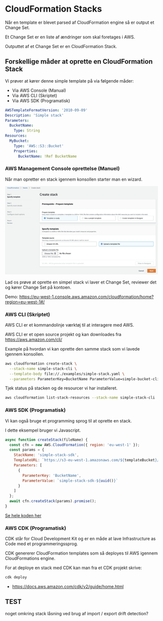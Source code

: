 # CloudFormation Stacks

Når en template er blevet parsed af CloudFormation engine så er output et Change Set.

Et Change Set er en liste af ændringer som skal foretages i AWS.

Outputtet af et Change Set er en CloudFormation Stack.

## Forskellige måder at oprette en CloudFormation Stack

Vi prøver at kører denne simple template på via følgende måder:

- Via AWS Console (Manual)
- Via AWS CLI (Skriptet)
- Via AWS SDK (Programatisk)

```yaml
AWSTemplateFormatVersion: '2010-09-09'
Description: 'Simple stack'
Parameters:
  BucketName:
    Type: String
Resources:
  MyBucket:
    Type: 'AWS::S3::Bucket'
    Properties:
      BucketName: !Ref BucketName
```

### AWS Management Console oprettelse (Manuel)

Når man opretter en stack igennem konsollen starter man en wizard.

![Stack01](./images/stacks.01.png)

Lad os prøve at oprette en simpel stack vi laver et Change Set, reviewer det og kører Change Set på kontoen.

Demo: https://eu-west-1.console.aws.amazon.com/cloudformation/home?region=eu-west-1#/

### AWS CLI (Skriptet)

AWS CLI er et kommandolinje værktøj til at interagere med AWS.

AWS CLI er et open source projekt og kan downloades fra https://aws.amazon.com/cli/

Example på hvordan vi kan oprette den samme stack som vi lavede igennem konsollen.

```bash
aws cloudformation create-stack \
  --stack-name simple-stack-cli \
  --template-body file://./examples/simple-stack.yaml \
  --parameters ParameterKey=BucketName ParameterValue=simple-bucket-cli
```

Tjek status på stacken og de resourcer vi har installeret.

```bash
aws cloudformation list-stack-resources --stack-name simple-stack-cli
```

### AWS SDK (Programatisk)

Vi kan også bruge et programming sprog til at oprette en stack.

I dette eksempel bruger vi Javascript.

```javascript
async function createStack(fileName) {
  const cfn = new AWS.CloudFormation({ region: 'eu-west-1' });
  const params = {
    StackName: 'simple-stack-sdk',
    TemplateURL: `https://s3-eu-west-1.amazonaws.com/${templateBucket}/${fileName}`,
    Parameters: [
      {
        ParameterKey: 'BucketName',
        ParameterValue: `simple-stack-sdk-${uuid()}`
      }
    ]
  };
  await cfn.createStack(params).promise();
}
```

[Se hele koden her](./examples/create-simple-stack.js)

### AWS CDK (Programatisk)

CDK står for Cloud Development Kit og er en måde at lave Infrastructure as Code med et programmeringssprog.

CDK genererer CloudFormation templates som så deployes til AWS igennem CloudFormations engine.

For at deploye en stack med CDK kan man fra et CDK projekt skrive:

```bash
cdk deploy
```

- https://docs.aws.amazon.com/cdk/v2/guide/home.html

## TEST

noget omkring stack låsning ved brug af import / export
drift detection?
